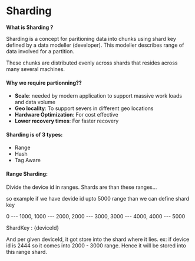 # Sharding

__What is Sharding ?__ 
<p>
Sharding is a concept for paritioning data into chunks using shard key defined by a data modeller (developer). 
This modeller describes range of data involved for a partition.

These chunks are distributed evenly across shards that resides across many several machines.
</p>

#### Why we require partionning??

* __Scale__: needed by modern application to support massive work loads and data volume
* __Geo locality__: To support severs in different geo locations
*	__Hardware Optimization__: For cost effective
* __Lower recovery times__:  For faster recovery

#### Sharding is of 3 types:
* Range
* Hash
* Tag Aware


#### Range Sharding:

<p>
Divide the device id in ranges. Shards are than these ranges...

so example if we have devide id upto 5000 range than we can define shard key

0 --- 1000, 1000 --- 2000, 2000 --- 3000, 3000 --- 4000, 4000 --- 5000

ShardKey : {deviceId}

And per given deviceId, it got store into the shard where it lies. ex: if device id is 2444 so
it comes into 2000 - 3000 range. Hence it will be stored into this range shard.
</p>
